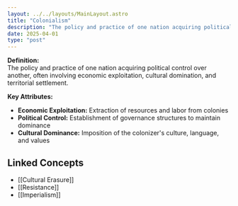 ```yaml
---
layout: ../../layouts/MainLayout.astro
title: "Colonialism"
description: "The policy and practice of one nation acquiring political control over another, often involving economic exploitation, cultural domination, and territorial settlement."
date: 2025-04-01
type: "post"
---
```


**Definition:**  
The policy and practice of one nation acquiring political control over another, often involving economic exploitation, cultural domination, and territorial settlement.

**Key Attributes:**  
- **Economic Exploitation:** Extraction of resources and labor from colonies  
- **Political Control:** Establishment of governance structures to maintain dominance  
- **Cultural Dominance:** Imposition of the colonizer's culture, language, and values

## Linked Concepts
- [[Cultural Erasure]]
- [[Resistance]]
- [[Imperialism]]
